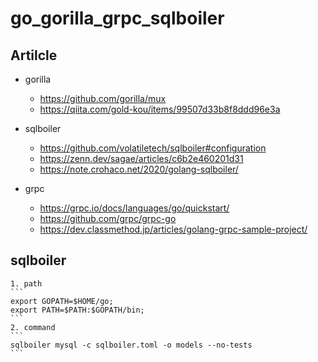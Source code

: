 # go_gorilla_grpc_sqlboiler

## Artilcle
 - gorilla  
    - https://github.com/gorilla/mux  
    - https://qiita.com/gold-kou/items/99507d33b8f8ddd96e3a  

 - sqlboiler  
    - https://github.com/volatiletech/sqlboiler#configuration  
    - https://zenn.dev/sagae/articles/c6b2e460201d31  
    - https://note.crohaco.net/2020/golang-sqlboiler/  
 - grpc  
    - https://grpc.io/docs/languages/go/quickstart/  
    - https://github.com/grpc/grpc-go  
    - https://dev.classmethod.jp/articles/golang-grpc-sample-project/  

## sqlboiler
    1. path  
    ```
    export GOPATH=$HOME/go;
    export PATH=$PATH:$GOPATH/bin;
    ```
    2. command  
    ```
    sqlboiler mysql -c sqlboiler.toml -o models --no-tests
    ```

